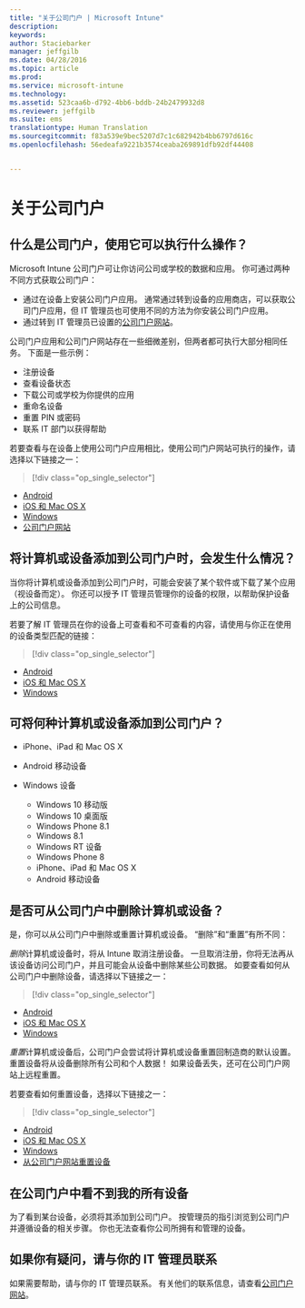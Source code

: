 ```yaml
---
title: "关于公司门户 | Microsoft Intune"
description: 
keywords: 
author: Staciebarker
manager: jeffgilb
ms.date: 04/28/2016
ms.topic: article
ms.prod: 
ms.service: microsoft-intune
ms.technology: 
ms.assetid: 523caa6b-d792-4bb6-bddb-24b2479932d8
ms.reviewer: jeffgilb
ms.suite: ems
translationtype: Human Translation
ms.sourcegitcommit: f83a539e9bec5207d7c1c682942b4bb6797d616c
ms.openlocfilehash: 56edeafa9221b3574ceaba269891dfb92df44408


---
```


# 关于公司门户

## 什么是公司门户，使用它可以执行什么操作？
Microsoft Intune 公司门户可让你访问公司或学校的数据和应用。 你可通过两种不同方式获取公司门户：

- 通过在设备上安装公司门户应用。 通常通过转到设备的应用商店，可以获取公司门户应用，但 IT 管理员也可使用不同的方法为你安装公司门户应用。
- 通过转到 IT 管理员已设置的[公司门户网站](http://portal.manage.microsoft.com)。 

公司门户应用和公司门户网站存在一些细微差别，但两者都可执行大部分相同任务。 下面是一些示例：

- 注册设备
- 查看设备状态
- 下载公司或学校为你提供的应用
- 重命名设备
- 重置 PIN 或密码
- 联系 IT 部门以获得帮助

若要查看与在设备上使用公司门户应用相比，使用公司门户网站可执行的操作，请选择以下链接之一：

> [!div class="op_single_selector"]
- [Android](using-your-android-device-with-intune.md)
- [iOS 和 Mac OS X](using-your-ios-or-mac-os-x-device-with-intune.md)
- [Windows](using-your-windows-device-with-intune.md)
- [公司门户网站](using-the-intune-company-portal-website.md)

## 将计算机或设备添加到公司门户时，会发生什么情况？
当你将计算机或设备添加到公司门户时，可能会安装了某个软件或下载了某个应用（视设备而定）。  你还可以授予 IT 管理员管理你的设备的权限，以帮助保护设备上的公司信息。

若要了解 IT 管理员在你的设备上可查看和不可查看的内容，请使用与你正在使用的设备类型匹配的链接：

> [!div class="op_single_selector"]
- [Android](what-happens-if-you-install-the-company-portal-app-and-enroll-your-device-in-intune-android.md)
- [iOS 和 Mac OS X](what-happens-if-you-install-the-company-portal-app-and-enroll-your-device-in-intune-ios.md)
- [Windows](what-can-your-it-administrator-see-when-you-enroll-your-device-in-intune-windows.md)

## 可将何种计算机或设备添加到公司门户？

-   iPhone、iPad 和 Mac OS X

-   Android 移动设备

-   Windows 设备
    -   Windows 10 移动版
    -   Windows 10 桌面版
    -   Windows Phone 8.1
    -   Windows 8.1
    -   Windows RT 设备
    -   Windows Phone 8
    -   iPhone、iPad 和 Mac OS X
    -   Android 移动设备


## 是否可从公司门户中删除计算机或设备？
是，你可以从公司门户中删除或重置计算机或设备。 “删除”和“重置”有所不同：

*删除*计算机或设备时，将从 Intune 取消注册设备。 一旦取消注册，你将无法再从该设备访问公司门户，并且可能会从设备中删除某些公司数据。 如要查看如何从公司门户中删除设备，请选择以下链接之一：

> [!div class="op_single_selector"]
- [Android](unenroll-your-device-from-intune-android.md)
- [iOS 和 Mac OS X](unenroll-your-device-from-intune-ios.md)
- [Windows](unenroll-your-device-from-intune-windows.md)

*重置*计算机或设备后，公司门户会尝试将计算机或设备重置回制造商的默认设置。 重置设备将从设备删除所有公司和个人数据！ 如果设备丢失，还可在公司门户网站上远程重置。

若要查看如何重置设备，选择以下链接之一：

> [!div class="op_single_selector"]
- [Android](reset-erase-your-lost-or-stolen-device-android.md)
- [iOS 和 Mac OS X](reset-erase-your-lost-or-stolen-device-ios.md)
- [Windows](reset-erase-your-lost-or-stolen-device-windows.md)
- [从公司门户网站重置设备](reset-your-device-cpwebsite.md)

## 在公司门户中看不到我的所有设备
为了看到某台设备，必须将其添加到公司门户。 按管理员的指引浏览到公司门户并遵循设备的相关步骤。 你也无法查看你公司所拥有和管理的设备。

## 如果你有疑问，请与你的 IT 管理员联系
如果需要帮助，请与你的 IT 管理员联系。 有关他们的联系信息，请查看[公司门户网站](http://portal.manage.microsoft.com)。







<!--HONumber=Jun16_HO4-->


